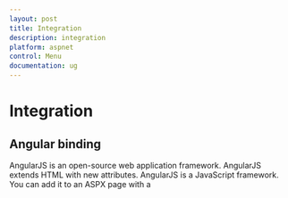 ```yaml
---
layout: post
title: Integration
description: integration 
platform: aspnet
control: Menu
documentation: ug
---
```


# Integration 

## Angular binding

AngularJS is an open-source web application framework. AngularJS extends HTML with new attributes. AngularJS is a JavaScript framework. You can add it to an ASPX page with a <script> tag. AngularJS extends HTML attributes with Directives, and binds data to HTML with Expressions. The support is achieved by an integration JS library file. You can know more about the Angular support in the following link location.

<http://help.syncfusion.com/js>

Sometime you can use menu value for retrieving information from the database by performing related action that is selected in menu. You can achieve this after the selected menu action is performed in the server side.

In the following example, a Menu control for mail application is created. In this, when you click mail Inbox development, the selected development value is sent to the database. Normally a mail database contains different types of mails like HR team, Accounts team, etc. Whereas, in this example, the mail from development team is only retrieved from the database. Then the result is updated in the necessary page.

Add the following code example in your ASPX page.



{% highlight html %}



<asp:Content ID="BodyContent" runat="server" ContentPlaceHolderID="MainContent">

<div ng-app="menuApp">  

    <div ng-controller="MenuCtrl">

       <ul id="angularMenu" ej-menu e-fields-dataSource="dataList" e-fields-id="id" e-fields-parentId="parentId"

                    e-fields-text="text" e-fields-spriteCssClass="sprite">

           </ul>

        </div>

    </div>





{% endhighlight %}



Add the following code example to configure Angular JS for the menu control

{% highlight js %}

    var data = [

            { id: 1, text: "Mail", parentId: null },

            { id: 2, text: "Calender", parentId: null },

            { id: 3, text: "Notes", parentId: null },

            { id: 4, text: "Contacts", parentId: null },

    //first level child

            {id: 11, parentId: 1, text: "Inbox", sprite: "mailicon sprite-inbox" },

            { id: 12, parentId: 1, text: "Drafts", sprite: "mailicon sprite-drafts" },

            { id: 13, parentId: 1, text: "Sent items", sprite: "mailicon sprite-sentitems" },

            { id: 14, parentId: 1, text: "Deleted", sprite: "mailicon sprite-deleted" },

            { id: 15, parentId: 1, text: "Junk mails", sprite: "mailicon sprite-junk" },

            { id: 16, parentId: 1, text: "Personal", sprite: "mailicon sprite-folders" },

            { id: 17, parentId: 2, text: "My Calender", sprite: "mailicon sprite-calendar" },

            { id: 18, parentId: 2, text: "Team", sprite: "mailicon sprite-calendar" },

            { id: 19, parentId: 2, text: "Others", sprite: "mailicon sprite-calendar" },

            { id: 20, parentId: 3, text: "My Reference", sprite: "mailicon sprite-folder" },

            { id: 21, parentId: 3, text: "Team Meeting", sprite: "mailicon sprite-folder" },

            { id: 22, parentId: 3, text: "Others", sprite: "mailicon sprite-folder" },

            { id: 23, parentId: 4, text: "Suggested", sprite: "mailicon sprite-contacts" },

            { id: 24, parentId: 4, text: "My Team", sprite: "mailicon sprite-contacts" },

            { id: 25, parentId: 4, text: "Others", sprite: "mailicon sprite-contacts" },

    //second level child

            {id: 111, parentId: 11, text: "Development", sprite: "mailicon sprite-folders" },

            { id: 111, parentId: 11, text: "Supports", sprite: "mailicon sprite-folders" },

            { id: 111, parentId: 11, text: "HR Team", sprite: "mailicon sprite-folders" },

            { id: 112, parentId: 12, text: "Support Template", sprite: "mailicon sprite-folders" },

            { id: 112, parentId: 12, text: "Personal", sprite: "mailicon sprite-folders" }

            ];

    angular.module('menuApp', ['ejangular']).controller('MenuCtrl', function ($scope) {

        $scope.dataList = data;

    });          





{% endhighlight %}



Add the following code example in your style section.

{% highlight c# %}

#angularMenu{

            margin-left: 50px;

        }

        [class^="sprite-"],

        [class*="sprite-"] 

        {

            background-image: url("mail/mailicons.png");

            height: 25px;

            left: 2px;

            top: 4px;

            width: 24px;

        }

        .sprite-calendar

        {

            background-position: -25px -255px;

        }



        .sprite-contacts

        {

            background-position: -26px -429px;

        }



        .sprite-deleted

        {

            background-position: -24px -152px;

        }



        .sprite-drafts

        {

            background-position:-24px -83px;

        }



        .sprite-folder

        {

            background-position: -24px -464px;

        }



        .sprite-folders

        {

            background-position: -24px -222px;

        }



        .sprite-inbox

        {

            background-position: -25px -13px;

        }



        .sprite-junk

        {

            background-position: -23px -187px;

        }



        .sprite-notes

        {

            background-position: -26px -394px;

        }



        .sprite-outbox

        {

            background-position: 0 -414px;

            width: 16px;

            height: 16px;

        }



        .sprite-root

        {

            background-position: -25px -49px;

        }



        .sprite-sentitems

        {

            background-position: -26px -118px;

        }

        .e-menu-res-wrap{display:none;height:32px;overflow:hidden}







{% endhighlight %}



The following screenshot displays the output of the above code example.      

![](Integration_images/Integration_img1.png) 



## Knockout binding

KnockoutJS is a MVVM library that allows the separation of concerns. Essential ASP.NET WebForm provides full support for KnockoutJS. The Knockout support is achieved by an integration JS library file. Add the following code example for knockout binding Menu rendering.

When you use KO with your applications, you can get the following benefits. 

You can connect UI elements with data model anytime. 

* You can easily create complex dynamic data model.  
* You can automatically update UI when Data Model is changed and when UI is changed, Data Model is changed automatically. 

Add the following code example in your ASPX page. 

{% highlight html %}



<ul id="menuko" data-bind="ejMenu :{fields:{dataSource:dataList,id:'id',text:'text',parentId:'parentId',spriteCssClass:'sprite'}}"></ul>





{% endhighlight %}



Add the following script code to provide KO support .

{% highlight js %}

   $(document).ready(function () {

        // declaration

        var menu=[

            { id: 1, text: "Leafy and Salad", parentId: null },

            { id: 2, text: "Beans", parentId: null },

            { id: 3, text: "Bulb and Stem", parentId: null },

            { id: 4, text: "Root and Tuberous", parentId: null },

            //first level child

            { id: 11, parentId: 1, text: "Cabbage" },

            { id: 12, parentId: 1, text: "Pea" },

            { id: 13, parentId: 1, text: "Spinach" },

            { id: 14, parentId: 1, text: "Wheatgrass" },

            { id: 15, parentId: 1, text: "Yarrow" },

            { id: 16, parentId: 2, text: "Chickpea" },

            { id: 17, parentId: 2, text: "Green bean" },

            { id: 18, parentId: 2, text: "Horse gram" },

            { id: 19, parentId: 2, text: "Pigeon pea" },

            { id: 20, parentId: 3, text: "Garlic" },

            { id: 21, parentId: 3, text: "Garlic Chives" },

            { id: 22, parentId: 3, text: "Onion" },

            { id: 24, parentId: 3, text: "Lotus root" },

            { id: 25, parentId: 3, text: "Nopal" },

            { id: 26, parentId: 3, text: "Shallot" },

            { id: 27, parentId: 4, text: "Beetroot" },

            { id: 28, parentId: 4, text: "Carrot" },

            { id: 29, parentId: 4, text: "Ginger" },

            { id: 30, parentId: 4, text: "Potato" },

            { id: 31, parentId: 4, text: "Turmeric" },

            { id: 32, parentId: 4, text: "Radish" }

            ];



       window.viewModel = { 

                dataList: ko.observableArray(menu),               



            };	        		

            ko.applyBindings(viewModel);                       

        });





{% endhighlight %}



The following screenshot displays the output of the above code example.             

![](Integration_images/Integration_img2.png) 







